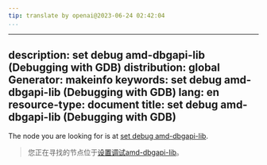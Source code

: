 ```yaml
---
tip: translate by openai@2023-06-24 02:42:04
...
```

---
description: set debug amd-dbgapi-lib (Debugging with GDB)
distribution: global
Generator: makeinfo
keywords: set debug amd-dbgapi-lib (Debugging with GDB)
lang: en
resource-type: document
title: set debug amd-dbgapi-lib (Debugging with GDB)
---

The node you are looking for is at [set debug amd-dbgapi-lib](Debugging-Output.html#set-debug-amd_002ddbgapi_002dlib).

> 您正在寻找的节点位于[设置调试amd-dbgapi-lib](Debugging-Output.html#set-debug-amd_002ddbgapi_002dlib)。
